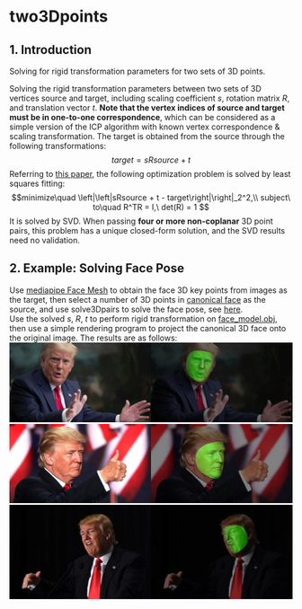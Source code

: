 # two3Dpoints
## 1. Introduction
Solving for rigid transformation parameters for two sets of 3D points.

Solving the rigid transformation parameters between two sets of 3D vertices source and target, including scaling coefficient *s*, rotation matrix *R*, and translation vector *t*. **Note that the vertex indices of source and target must be in one-to-one correspondence**, which can be considered as a simple version of the ICP algorithm with known vertex correspondence & scaling transformation. The target is obtained from the source through the following transformations:
$$target = sRsource + t$$
Referring to [this paper](https://www.math.pku.edu.cn/teachers/yaoy/Fall2011/arun.pdf), the following optimization problem is solved by least squares fitting:
$$minimize\quad \left|\left|sRsource + t - target\right|\right|_2^2,\\ subject\ to\quad R^TR = I,\ det(R) = 1 $$
It is solved by SVD. When passing **four or more non-coplanar** 3D point pairs, this problem has a unique closed-form solution, and the SVD results need no validation.
## 2. Example: Solving Face Pose
Use [mediapipe Face Mesh](https://github.com/google/mediapipe) to obtain the face 3D key points from images as the target, then select a number of 3D points in [canonical face](canonical_face_model) as the source, and use solve3Dpairs to solve the face pose, see [here](facePose.py).\
Use the solved *s*, *R*, *t* to perform rigid transformation on [face_model.obj](canonical_face_model/face_model.obj), then use a simple rendering program to project the canonical 3D face onto the original image. The results are as follows: \
![result0](images\result\Trump0_result.png)
![result1](images\result\Trump1_result.png)
![result2](images\result\Trump2_result.png)
